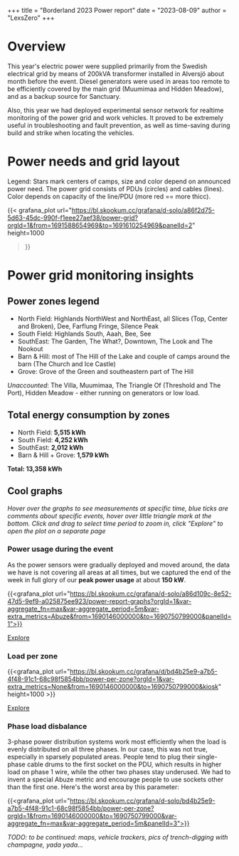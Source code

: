 +++
title = "Borderland 2023 Power report"
date = "2023-08-09"
author = "LexsZero"
+++

# Overview


This year's electric power were supplied primarily from the Swedish electrical grid
by means of 200kVA transformer installed in Alversjö about month before the event.
Diesel generators were used in areas too remote to be efficiently covered by the main
grid (Muumimaa and Hidden Meadow), and as a backup source for Sanctuary.

Also, this year we had deployed experimental sensor network for realtime monitoring
of the power grid and work vehicles. It proved to be extremely useful in
troubleshooting and fault prevention, as well as time-saving during build and
strike when locating the vehicles.


# Power needs and grid layout

Legend: Stars mark centers of camps, size and color depend on announced power
need.
The power grid consists of PDUs (circles) and cables (lines). Color depends on
capacity of the line/PDU (more red == more thicc).

{{< grafana_plot
  url="https://bl.skookum.cc/grafana/d-solo/a86f2d75-5d63-45dc-990f-f1eee27aef38/power-grid?orgId=1&from=1691588654969&to=1691610254969&panelId=2"
  height=1000
  >}}


# Power grid monitoring insights

## Power zones legend

* North Field: Highlands NorthWest and NorthEast, all Slices (Top, Center and Broken),
    Dee, Farflung Fringe, Silence Peak
* South Field: Highlands South, Aaah, Bee, See
* SouthEast: The Garden, The What?, Downtown, The Look and The Nookout
* Barn & Hill: most of The Hill of the Lake and couple of camps around the barn (The Church
    and Ice Castle)
* Grove: Grove of the Green and southeastern part of The Hill

_Unaccounted_: The Villa, Muumimaa, The Triangle Of (Threshold and The Port),
    Hidden Meadow - either running on generators or low load.

## Total energy consumption by zones

* North Field: **5,515 kWh**
* South Field: **4,252 kWh**
* SouthEast: **2,012 kWh**
* Barn & Hill + Grove: **1,579 kWh**

**Total: 13,358 kWh**

## Cool graphs

_Hover over the graphs to see measurements at specific time, blue ticks are
comments about specific events, hover over little triangle mark at the bottom.
Click and drag to select time period to zoom in, click "Explore" to open the
plot on a separate page_

### Power usage during the event

As the power sensors were gradually deployed and moved around, the data we have
is not covering all areas at all times, but we captured the end of the week in
full glory of our **peak power usage** at about **150 kW**.

{{<grafana_plot url="https://bl.skookum.cc/grafana/d-solo/a86d109c-8e52-47d5-9ef9-a025875ee923/power-report-graphs?orgId=1&var-aggregate_fn=max&var-aggregate_period=5m&var-extra_metrics=Abuze&from=1690146000000&to=1690750799000&panelId=1">}}

[Explore](https://bl.skookum.cc/grafana/d/a86d109c-8e52-47d5-9ef9-a025875ee923/power-report-graphs?orgId=1&var-aggregate_fn=max&var-aggregate_period=5m&var-extra_metrics=Abuze&from=1690146000000&to=1690750799000&viewPanel=1)

### Load per zone

{{<grafana_plot url="https://bl.skookum.cc/grafana/d/bd4b25e9-a7b5-4f48-91c1-68c98f5854bb/power-per-zone?orgId=1&var-extra_metrics=None&from=1690146000000&to=1690750799000&kiosk" height=1000 >}}

[Explore](https://bl.skookum.cc/grafana/d/bd4b25e9-a7b5-4f48-91c1-68c98f5854bb/power-per-zone?orgId=1&from=1690146000000&to=1690750799000)

### Phase load disbalance

3-phase power distribution systems work most efficiently when the load is
evenly distributed on all three phases. In our case, this was not true,
especially in sparsely populated areas. People tend to plug their
single-phase cable drums to the first socket on the PDU, which results in
higher load on phase 1 wire, while the other two phases stay underused. We had to
invent a special Abuze metric and encourage people to use sockets other than the
first one. Here's the worst area by this parameter:

{{<grafana_plot url="https://bl.skookum.cc/grafana/d-solo/bd4b25e9-a7b5-4f48-91c1-68c98f5854bb/power-per-zone?orgId=1&from=1690146000000&to=1690750799000&var-aggregate_fn=max&var-aggregate_period=5m&panelId=3">}}

_TODO: to be continued: maps, vehicle trackers, pics of trench-digging with champagne, yada yada..._
